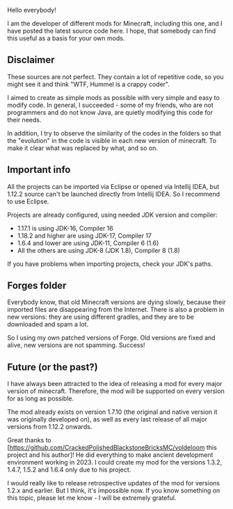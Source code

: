 Hello everybody!

I am the developer of different mods for Minecraft, including this one, and I have posted the latest source code here. I hope, that somebody can find this useful as a basis for your own mods.

<h2> Disclaimer </h2>

These sources are not perfect. They contain a lot of repetitive code, so you might see it and think "WTF, Hummel is a crappy coder".

I aimed to create as simple mods as possible with very simple and easy to modify code. 
In general, I succeeded - some of my friends, who are not programmers and do not know Java, are quietly modifying this code for their needs.

In addition, I try to observe the similarity of the codes in the folders so that the "evolution" in the code is visible in each new version of minecraft. 
To make it clear what was replaced by what, and so on.

<h2> Important info </h2>

All the projects can be imported via Eclipse or opened via Intellij IDEA, but 1.12.2 source can't be launched directly from Intellij IDEA. So I recommend to use Eclipse.

Projects are already configured, using needed JDK version and compiler:

* 1.17.1 is using JDK-16, Compiler 16
* 1.18.2 and higher are using JDK-17, Compiler 17
* 1.6.4 and lower are using JDK-11, Compiler 6 (1.6)
* All the others are using JDK-8 (JDK 1.8), Compiler 8 (1.8)

If you have problems when importing projects, check your JDK's paths.

<h2> Forges folder </h2>

Everybody know, that old Minecraft versions are dying slowly, because their imported files are disappearing from the Internet. 
There is also a problem in new versions: they are using different gradles, and they are to be downloaded and spam a lot.

So I using my own patched versions of Forge. Old versions are fixed and alive, new versions are not spamming. Success!

<h2> Future (or the past?) </h2>

I have always been attracted to the idea of releasing a mod for every major version of minecraft. Therefore, the mod will be supported on every version for as long as possible.

The mod already exists on version 1.7.10 (the original and native version it was originally developed on), as well as every last release of all major versions from 1.12.2 onwards.

Great thanks to [https://github.com/CrackedPolishedBlackstoneBricksMC/voldeloom this project and his author]! He did everything to make ancient development environment working in 2023. I could create my mod for the versions 1.3.2, 1.4.7, 1.5.2 and 1.6.4 only due to his project. 

I would really like to release retrospective updates of the mod for versions 1.2.x and earlier. But I think, it's impossible now. If you know something on this topic, please let me know - I will be extremely grateful.
